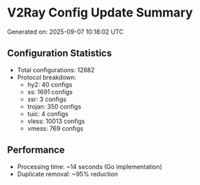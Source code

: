 # V2Ray Config Update Summary
Generated on: 2025-09-07 10:18:02 UTC

## Configuration Statistics
- Total configurations: 12882
- Protocol breakdown:
  - hy2: 40 configs
  - ss: 1691 configs
  - ssr: 3 configs
  - trojan: 350 configs
  - tuic: 4 configs
  - vless: 10013 configs
  - vmess: 769 configs

## Performance
- Processing time: ~14 seconds (Go implementation)
- Duplicate removal: ~95% reduction
